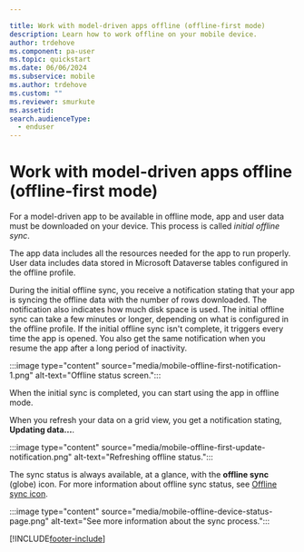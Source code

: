 ```yaml
---

title: Work with model-driven apps offline (offline-first mode)
description: Learn how to work offline on your mobile device.
author: trdehove
ms.component: pa-user
ms.topic: quickstart
ms.date: 06/06/2024
ms.subservice: mobile
ms.author: trdehove
ms.custom: ""
ms.reviewer: smurkute
ms.assetid: 
search.audienceType: 
  - enduser
---
```


# Work with model-driven apps offline (offline-first mode)

For a model-driven app to be available in offline mode, app and user data must be downloaded on your device. This process is called *initial offline sync*.

The app data includes all the resources needed for the app to run properly. User data includes data stored in Microsoft Dataverse tables configured in the offline profile.

During the initial offline sync, you receive a notification stating that your app is syncing the offline data with the number of rows downloaded. The notification also indicates how much disk space is used. The initial offline sync can take a few minutes or longer, depending on what is configured in the offline profile. If the initial offline sync isn't complete, it triggers every time the app is opened. You also get the same notification when you resume the app after a long period of inactivity.

:::image type="content" source="media/mobile-offline-first-notification-1.png" alt-text="Offline status screen.":::

When the initial sync is completed, you can start using the app in offline mode.

When you refresh your data on a grid view, you get a notification stating, **Updating data...**.

:::image type="content" source="media/mobile-offline-first-update-notification.png" alt-text="Refreshing offline status.":::

The sync status is always available, at a glance, with the **offline sync** (globe) icon. For more information about offline sync status, see [Offline sync icon](offline-sync-icon.md).

:::image type="content" source="media/mobile-offline-device-status-page.png" alt-text="See more information about the sync process.":::

[!INCLUDE[footer-include](../includes/footer-banner.md)]
